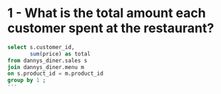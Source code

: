 # 1 - What is the total amount each customer spent at the restaurant?

```sql
select s.customer_id,
       sum(price) as total 
from dannys_diner.sales s
join dannys_diner.menu m
on s.product_id = m.product_id
group by 1 ;
'''
